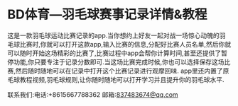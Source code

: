 # BD体育—羽毛球赛事记录详情&教程
  这是一款羽毛球运动比赛记录的app.当你想约上好友一起对战一场惊心动魄的羽毛球比赛时,你就可以打开这款app,输入比赛的信息,分配好比赛人员名单,然后你就可以随时开始这场精彩的比赛了,比赛过程中app会帮你计算时间,甚至还提供了暂停功能,你只要专注于记录分数即可.当这场比赛完成时候,你也可以选择保存这场比赛,然后随时随地可以在记录中打开这个比赛记录进行观摩回味.
  app里还内置了原毛球教程视频,羽毛球规则,让你随时随地可以打开学习并且提升你的羽毛球水平.
  
  联系我们:电话:+8615667788362 邮箱:837483674@qq.com
